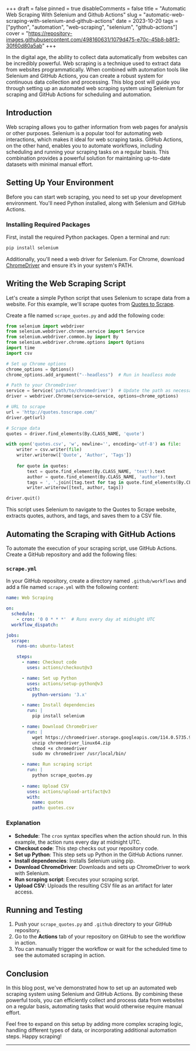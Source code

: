 +++
draft = false
pinned = true
disableComments = false
title = "Automatic Web Scraping With Selenium and Github Actions"
slug = "automatic-web-scraping-with-selenium-and-github-actions"
date = 2023-10-20
tags = ["python", "automation", "web-scraping", "selenium", "github-actions"]
cover = "https://repository-images.githubusercontent.com/498160631/1079d475-e70c-45b8-b8f3-30f60d80a5ab"
+++

In the digital age, the ability to collect data automatically from websites can be incredibly powerful. Web scraping is a technique used to extract data from websites programmatically. When combined with automation tools like Selenium and GitHub Actions, you can create a robust system for continuous data collection and processing. This blog post will guide you through setting up an automated web scraping system using Selenium for scraping and GitHub Actions for scheduling and automation.

## Introduction

Web scraping allows you to gather information from web pages for analysis or other purposes. Selenium is a popular tool for automating web interactions, which makes it ideal for web scraping tasks. GitHub Actions, on the other hand, enables you to automate workflows, including scheduling and running your scraping tasks on a regular basis. This combination provides a powerful solution for maintaining up-to-date datasets with minimal manual effort.

## Setting Up Your Environment

Before you can start web scraping, you need to set up your development environment. You'll need Python installed, along with Selenium and GitHub Actions.

### Installing Required Packages

First, install the required Python packages. Open a terminal and run:

```bash
pip install selenium
```

Additionally, you'll need a web driver for Selenium. For Chrome, download [ChromeDriver](https://sites.google.com/chromium.org/driver/) and ensure it’s in your system's PATH.

## Writing the Web Scraping Script

Let's create a simple Python script that uses Selenium to scrape data from a website. For this example, we'll scrape quotes from [Quotes to Scrape](http://quotes.toscrape.com/).

Create a file named `scrape_quotes.py` and add the following code:

```python
from selenium import webdriver
from selenium.webdriver.chrome.service import Service
from selenium.webdriver.common.by import By
from selenium.webdriver.chrome.options import Options
import time
import csv

# Set up Chrome options
chrome_options = Options()
chrome_options.add_argument("--headless")  # Run in headless mode

# Path to your ChromeDriver
service = Service('path/to/chromedriver')  # Update the path as necessary
driver = webdriver.Chrome(service=service, options=chrome_options)

# URL to scrape
url = 'http://quotes.toscrape.com/'
driver.get(url)

# Scrape data
quotes = driver.find_elements(By.CLASS_NAME, 'quote')

with open('quotes.csv', 'w', newline='', encoding='utf-8') as file:
    writer = csv.writer(file)
    writer.writerow(['Quote', 'Author', 'Tags'])
    
    for quote in quotes:
        text = quote.find_element(By.CLASS_NAME, 'text').text
        author = quote.find_element(By.CLASS_NAME, 'author').text
        tags = ', '.join([tag.text for tag in quote.find_elements(By.CLASS_NAME, 'tag')])
        writer.writerow([text, author, tags])

driver.quit()
```

This script uses Selenium to navigate to the Quotes to Scrape website, extracts quotes, authors, and tags, and saves them to a CSV file.

## Automating the Scraping with GitHub Actions

To automate the execution of your scraping script, use GitHub Actions. Create a GitHub repository and add the following files:

### `scrape.yml`

In your GitHub repository, create a directory named `.github/workflows` and add a file named `scrape.yml` with the following content:

```yaml
name: Web Scraping

on:
  schedule:
    - cron: '0 0 * * *'  # Runs every day at midnight UTC
  workflow_dispatch:

jobs:
  scrape:
    runs-on: ubuntu-latest

    steps:
      - name: Checkout code
        uses: actions/checkout@v3

      - name: Set up Python
        uses: actions/setup-python@v3
        with:
          python-version: '3.x'

      - name: Install dependencies
        run: |
          pip install selenium

      - name: Download ChromeDriver
        run: |
          wget https://chromedriver.storage.googleapis.com/114.0.5735.90/chromedriver_linux64.zip
          unzip chromedriver_linux64.zip
          chmod +x chromedriver
          sudo mv chromedriver /usr/local/bin/

      - name: Run scraping script
        run: |
          python scrape_quotes.py
          
      - name: Upload CSV
        uses: actions/upload-artifact@v3
        with:
          name: quotes
          path: quotes.csv
```

### Explanation

- **Schedule**: The `cron` syntax specifies when the action should run. In this example, the action runs every day at midnight UTC.
- **Checkout code**: This step checks out your repository code.
- **Set up Python**: This step sets up Python in the GitHub Actions runner.
- **Install dependencies**: Installs Selenium using pip.
- **Download ChromeDriver**: Downloads and sets up ChromeDriver to work with Selenium.
- **Run scraping script**: Executes your scraping script.
- **Upload CSV**: Uploads the resulting CSV file as an artifact for later access.

## Running and Testing

1. Push your `scrape_quotes.py` and `.github` directory to your GitHub repository.
2. Go to the **Actions** tab of your repository on GitHub to see the workflow in action.
3. You can manually trigger the workflow or wait for the scheduled time to see the automated scraping in action.

## Conclusion

In this blog post, we've demonstrated how to set up an automated web scraping system using Selenium and GitHub Actions. By combining these powerful tools, you can efficiently collect and process data from websites on a regular basis, automating tasks that would otherwise require manual effort.

Feel free to expand on this setup by adding more complex scraping logic, handling different types of data, or incorporating additional automation steps. Happy scraping!

---
